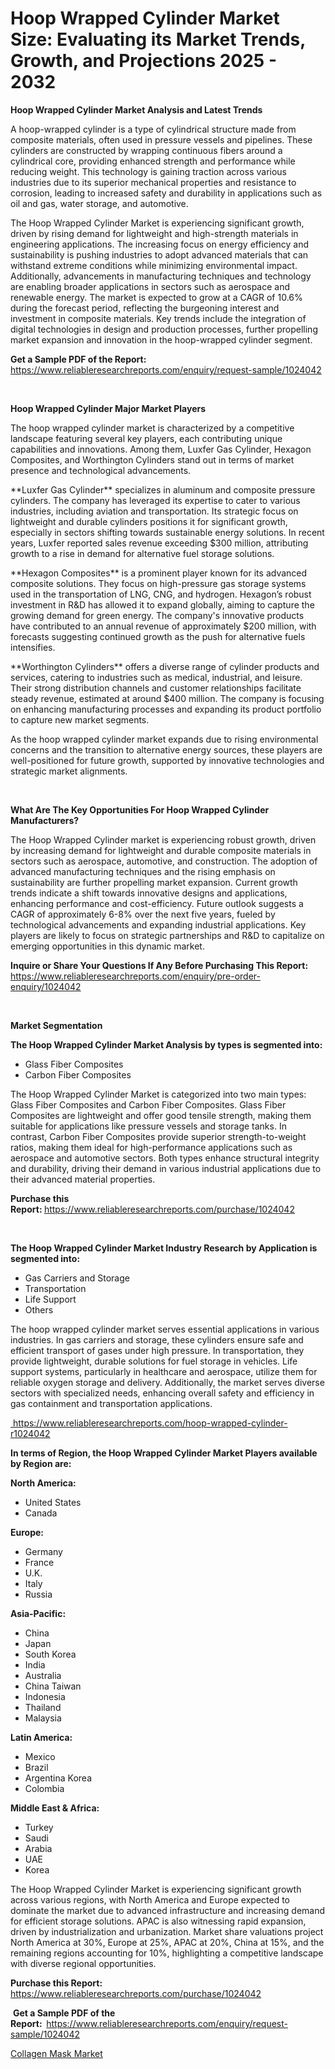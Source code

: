 <p><h1>Hoop Wrapped Cylinder Market Size: Evaluating its Market Trends, Growth, and Projections 2025 - 2032</h1></p><p><strong>Hoop Wrapped Cylinder Market Analysis and Latest Trends</strong></p>
<p><p>A hoop-wrapped cylinder is a type of cylindrical structure made from composite materials, often used in pressure vessels and pipelines. These cylinders are constructed by wrapping continuous fibers around a cylindrical core, providing enhanced strength and performance while reducing weight. This technology is gaining traction across various industries due to its superior mechanical properties and resistance to corrosion, leading to increased safety and durability in applications such as oil and gas, water storage, and automotive.</p><p>The Hoop Wrapped Cylinder Market is experiencing significant growth, driven by rising demand for lightweight and high-strength materials in engineering applications. The increasing focus on energy efficiency and sustainability is pushing industries to adopt advanced materials that can withstand extreme conditions while minimizing environmental impact. Additionally, advancements in manufacturing techniques and technology are enabling broader applications in sectors such as aerospace and renewable energy. The market is expected to grow at a CAGR of 10.6% during the forecast period, reflecting the burgeoning interest and investment in composite materials. Key trends include the integration of digital technologies in design and production processes, further propelling market expansion and innovation in the hoop-wrapped cylinder segment.</p></p>
<p><strong>Get a Sample PDF of the Report:&nbsp;</strong> <a href="https://www.reliableresearchreports.com/enquiry/request-sample/1024042?utm_campaign=3105&utm_medium=2&utm_source=Github&utm_content=ia&utm_term=07032025&utm_id=hoop-wrapped-cylinder">https://www.reliableresearchreports.com/enquiry/request-sample/1024042</a></p>
<p>&nbsp;</p>
<p><strong>Hoop Wrapped Cylinder Major Market Players</strong></p>
<p><p>The hoop wrapped cylinder market is characterized by a competitive landscape featuring several key players, each contributing unique capabilities and innovations. Among them, Luxfer Gas Cylinder, Hexagon Composites, and Worthington Cylinders stand out in terms of market presence and technological advancements.</p><p>**Luxfer Gas Cylinder** specializes in aluminum and composite pressure cylinders. The company has leveraged its expertise to cater to various industries, including aviation and transportation. Its strategic focus on lightweight and durable cylinders positions it for significant growth, especially in sectors shifting towards sustainable energy solutions. In recent years, Luxfer reported sales revenue exceeding $300 million, attributing growth to a rise in demand for alternative fuel storage solutions.</p><p>**Hexagon Composites** is a prominent player known for its advanced composite solutions. They focus on high-pressure gas storage systems used in the transportation of LNG, CNG, and hydrogen. Hexagon’s robust investment in R&D has allowed it to expand globally, aiming to capture the growing demand for green energy. The company's innovative products have contributed to an annual revenue of approximately $200 million, with forecasts suggesting continued growth as the push for alternative fuels intensifies.</p><p>**Worthington Cylinders** offers a diverse range of cylinder products and services, catering to industries such as medical, industrial, and leisure. Their strong distribution channels and customer relationships facilitate steady revenue, estimated at around $400 million. The company is focusing on enhancing manufacturing processes and expanding its product portfolio to capture new market segments.</p><p>As the hoop wrapped cylinder market expands due to rising environmental concerns and the transition to alternative energy sources, these players are well-positioned for future growth, supported by innovative technologies and strategic market alignments.</p></p>
<p>&nbsp;</p>
<p><strong>What Are The Key Opportunities For Hoop Wrapped Cylinder Manufacturers?</strong></p>
<p><p>The Hoop Wrapped Cylinder market is experiencing robust growth, driven by increasing demand for lightweight and durable composite materials in sectors such as aerospace, automotive, and construction. The adoption of advanced manufacturing techniques and the rising emphasis on sustainability are further propelling market expansion. Current growth trends indicate a shift towards innovative designs and applications, enhancing performance and cost-efficiency. Future outlook suggests a CAGR of approximately 6-8% over the next five years, fueled by technological advancements and expanding industrial applications. Key players are likely to focus on strategic partnerships and R&D to capitalize on emerging opportunities in this dynamic market.</p></p>
<p><strong>Inquire or Share Your Questions If Any Before Purchasing This Report:</strong> <a href="https://www.reliableresearchreports.com/enquiry/pre-order-enquiry/1024042?utm_campaign=3105&utm_medium=2&utm_source=Github&utm_content=ia&utm_term=07032025&utm_id=hoop-wrapped-cylinder">https://www.reliableresearchreports.com/enquiry/pre-order-enquiry/1024042</a></p>
<p>&nbsp;</p>
<p><strong>Market Segmentation</strong></p>
<p><strong>The Hoop Wrapped Cylinder Market Analysis by types is segmented into:</strong></p>
<p><ul><li>Glass Fiber Composites</li><li>Carbon Fiber Composites</li></ul></p>
<p><p>The Hoop Wrapped Cylinder Market is categorized into two main types: Glass Fiber Composites and Carbon Fiber Composites. Glass Fiber Composites are lightweight and offer good tensile strength, making them suitable for applications like pressure vessels and storage tanks. In contrast, Carbon Fiber Composites provide superior strength-to-weight ratios, making them ideal for high-performance applications such as aerospace and automotive sectors. Both types enhance structural integrity and durability, driving their demand in various industrial applications due to their advanced material properties.</p></p>
<p><strong>Purchase this Report:&nbsp;</strong><a href="https://www.reliableresearchreports.com/purchase/1024042?utm_campaign=3105&utm_medium=2&utm_source=Github&utm_content=ia&utm_term=07032025&utm_id=hoop-wrapped-cylinder">https://www.reliableresearchreports.com/purchase/1024042</a></p>
<p>&nbsp;</p>
<p><strong>The Hoop Wrapped Cylinder Market Industry Research by Application is segmented into:</strong></p>
<p><ul><li>Gas Carriers and Storage</li><li>Transportation</li><li>Life Support</li><li>Others</li></ul></p>
<p><p>The hoop wrapped cylinder market serves essential applications in various industries. In gas carriers and storage, these cylinders ensure safe and efficient transport of gases under high pressure. In transportation, they provide lightweight, durable solutions for fuel storage in vehicles. Life support systems, particularly in healthcare and aerospace, utilize them for reliable oxygen storage and delivery. Additionally, the market serves diverse sectors with specialized needs, enhancing overall safety and efficiency in gas containment and transportation applications.</p></p>
<p><a href="https://www.reliableresearchreports.com/hoop-wrapped-cylinder-r1024042?utm_campaign=3105&utm_medium=2&utm_source=Github&utm_content=ia&utm_term=07032025&utm_id=hoop-wrapped-cylinder">&nbsp;https://www.reliableresearchreports.com/hoop-wrapped-cylinder-r1024042</a></p>
<p><strong>In terms of Region, the Hoop Wrapped Cylinder Market Players available by Region are:</strong></p>
<p>
    <p> <strong> North America: </strong>
        <ul>
            <li>United States</li>
            <li>Canada</li>
        </ul>
        </p> 
    <p> <strong> Europe: </strong>
        <ul>
            <li>Germany</li>
            <li>France</li>
            <li>U.K.</li>
            <li>Italy</li>
            <li>Russia</li>
        </ul>
        </p> 
    <p> <strong> Asia-Pacific: </strong>
        <ul>
            <li>China</li>
            <li>Japan</li>
            <li>South Korea</li>
            <li>India</li>
            <li>Australia</li>
            <li>China Taiwan</li>
            <li>Indonesia</li>
            <li>Thailand</li>
            <li>Malaysia</li>
        </ul>
        </p> 
    <p> <strong> Latin America: </strong>
        <ul>
            <li>Mexico</li>
            <li>Brazil</li>
            <li>Argentina Korea</li>
            <li>Colombia</li>
        </ul>
        </p> 
    <p> <strong> Middle East & Africa: </strong>
        <ul>
            <li>Turkey</li>
            <li>Saudi</li>
            <li>Arabia</li>
            <li>UAE</li>
            <li>Korea</li>
        </ul>
    </p>
    </p>
<p><p>The Hoop Wrapped Cylinder Market is experiencing significant growth across various regions, with North America and Europe expected to dominate the market due to advanced infrastructure and increasing demand for efficient storage solutions. APAC is also witnessing rapid expansion, driven by industrialization and urbanization. Market share valuations project North America at 30%, Europe at 25%, APAC at 20%, China at 15%, and the remaining regions accounting for 10%, highlighting a competitive landscape with diverse regional opportunities.</p></p>
<p><strong>Purchase this Report: </strong><a href="https://www.reliableresearchreports.com/purchase/1024042?utm_campaign=3105&utm_medium=2&utm_source=Github&utm_content=ia&utm_term=07032025&utm_id=hoop-wrapped-cylinder">https://www.reliableresearchreports.com/purchase/1024042</a></p>
<p>&nbsp;<strong>Get a Sample PDF of the Report:&nbsp;&nbsp;</strong><a href="https://www.reliableresearchreports.com/enquiry/request-sample/1024042?utm_campaign=3105&utm_medium=2&utm_source=Github&utm_content=ia&utm_term=07032025&utm_id=hoop-wrapped-cylinder">https://www.reliableresearchreports.com/enquiry/request-sample/1024042</a></p>
<p><strong></strong></p>
<p><p><a href="https://github.com/micbotam/Market-Research-Report-List-1/blob/main/collagen-mask-market.md?utm_campaign=3105&utm_medium=2&utm_source=Github&utm_content=ia&utm_term=07032025&utm_id=hoop-wrapped-cylinder">Collagen Mask Market</a></p></p>